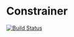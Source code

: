 # Constrainer

[![Build Status](https://travis-ci.org/daehn/Constrainer.svg?branch=develop)](https://travis-ci.org/daehn/Constrainer)
